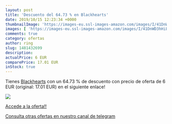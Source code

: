 ```yaml
---
layout: post
title: 'Descuento del 64.73 % en Blackhearts'
date: 2019/10/15 12:23:34 +0000
thumbnailImage: 'https://images-eu.ssl-images-amazon.com/images/I/41DnWD3hHiL._SL200_.jpg'
images: [ 'https://images-eu.ssl-images-amazon.com/images/I/41DnWD3hHiL._SL200_.jpg' ]
comments: true
category: ofertas
author: ring
slug: 1481432699
description:
actualPrice: 6 EUR
comparePrice: 17.01 EUR
inStock: true
---
```


Tienes [Blackhearts](https://www.amazon.com/dp/1481432699/?tag=redken08-20) con un 64.73 % de descuento con precio de oferta de 6 EUR (original: 17.01 EUR) en el siguiente enlace!

[![](https://images-eu.ssl-images-amazon.com/images/I/41DnWD3hHiL._SL200_.jpg)](https://www.amazon.com/dp/1481432699/?tag=redken08-20)

[Accede a la oferta!!](https://www.amazon.com/dp/1481432699/?tag=redken08-20)

[Consulta otras ofertas en nuestro canal de telegram](https://t.me/s/ofertas25)
